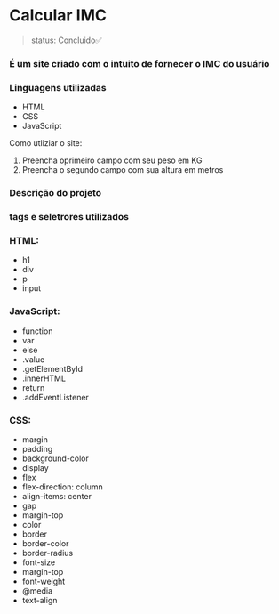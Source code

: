 <h1>Calcular IMC</h1>
  
  > status: Concluido✅

  ### É um site criado com o intuito de fornecer o IMC do usuário 

  ### Linguagens utilizadas
  + HTML
  + CSS
  + JavaScript

  Como utliziar o site:
  1) Preencha oprimeiro campo com seu peso em KG
  2) Preencha o segundo campo com sua altura em metros
  
  ### Descrição do projeto
  ### tags e seletrores utilizados
  ### HTML:
  + h1
  + div
  + p
  + input
  ### JavaScript:
  + function
  + var
  + else 
  + .value
  + .getElementById
  + .innerHTML
  + return
  + .addEventListener
  ### CSS:
  + margin
  + padding
  + background-color
  + display 
  + flex
  + flex-direction: column
  + align-items: center
  + gap
  + margin-top
  + color
  + border
  + border-color
  + border-radius
  + font-size
  + margin-top
  + font-weight
  + @media
  + text-align
  
